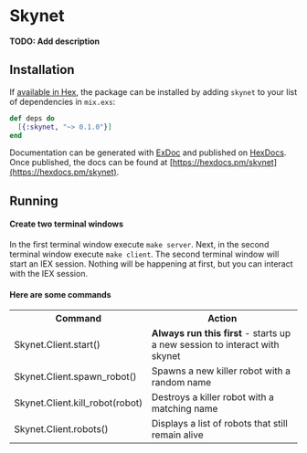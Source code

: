 # Skynet

**TODO: Add description**

## Installation

If [available in Hex](https://hex.pm/docs/publish), the package can be installed
by adding `skynet` to your list of dependencies in `mix.exs`:

```elixir
def deps do
  [{:skynet, "~> 0.1.0"}]
end
```

Documentation can be generated with [ExDoc](https://github.com/elixir-lang/ex_doc)
and published on [HexDocs](https://hexdocs.pm). Once published, the docs can
be found at [https://hexdocs.pm/skynet](https://hexdocs.pm/skynet).

## Running

#### Create two terminal windows

  In the first terminal window execute ```make server```.  Next, in the second terminal window execute ```make client```. The second terminal window will start an IEX session. Nothing will be happening at first, but you can interact with the IEX session.

  #### Here are some commands

  <table>
    <tr>
      <th>Command</th>
      <th>Action</th>
    </tr>
    <tr>
      <td>Skynet.Client.start()</td>
      <td><b>Always run this first</b> - starts up a new session to interact with skynet</td>
    </tr>
    <tr>
      <td>Skynet.Client.spawn_robot()</td>
      <td>Spawns a new killer robot with a random name</td>
    </tr>
    <tr>
      <td>Skynet.Client.kill_robot(robot)</td>
      <td>Destroys a killer robot with a matching name</td>
    </tr>
    <tr>
      <td>Skynet.Client.robots()</td>
      <td>Displays a list of robots that still remain alive</td>
    </tr>
  </table>
